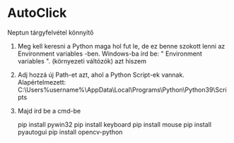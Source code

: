# AutoClick
Neptun tárgyfelvétel könnyítő


1. Meg kell keresni a Python maga hol fut le, de ez benne szokott lenni az Environment variables -ben. Windows-ba írd be: " Environment variables ". (környezeti váltózók) azt hiszem

2. Adj hozzá új Path-et azt, ahol a Python Script-ek vannak. Alapértelmezett: C:\Users\%username%\AppData\Local\Programs\Python\Python39\Scripts

3. Majd írd be a cmd-be

	pip install pywin32
	pip install keyboard
	pip install mouse
	pip install pyautogui
	pip install opencv-python

